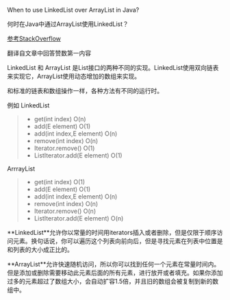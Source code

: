 When to use LinkedList over ArrayList in Java?

何时在Java中通过ArrayList使用LinkedList？

[参考StackOverflow](https://stackoverflow.com/questions/322715/when-to-use-linkedlist-over-arraylist-in-java)

翻译自文章中回答赞数第一内容

LinkedList 和 ArrayList 是List接口的两种不同的实现。LinkedList使用双向链表来实现它，ArrayList使用动态增加的数组来实现。

和标准的链表和数组操作一样，各种方法有不同的运行时。

例如 LinkedList<E>

>+ get(int index) O(n)
>+ add(E element) O(1)
>+ add(int index,E element) O(n)
>+ remove(int index) O(n)
>+ Iterator.remove() O(1)
>+ ListIterator.add(E element) O(1)

ArrrayList<E>

>- get(int index) O(1)
>- add(E element) O(1)
>- add(int index,E element) O(n)
>- remove(int index) O(n)
>- Iterator.remove() O(n)
>- ListIterator.add(E element) O(n)

**LinkedList<E>**允许你以常量的时间用iterators插入或者删除，但是仅限于顺序访问元素。换句话说，你可以遍历这个列表向前向后，但是寻找元素在列表中位置是和列表的大小成正比的。

**ArrayList<E>**允许快速随机访问，所以你可以找到任何一个元素在常量时间内。但是添加或删除需要移动此元素后面的所有元素，进行放开或者填充。如果你添加过多的元素超过了数组大小，会自动扩容1.5倍，并且旧的数组会被复制到新的数组中。



















